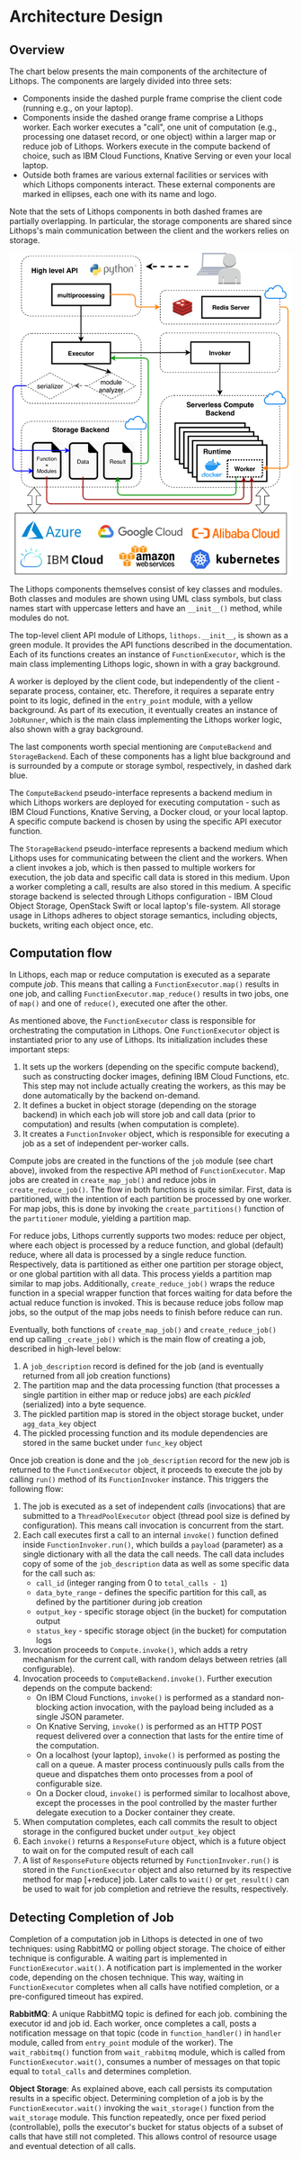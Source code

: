 # Architecture Design

## Overview
The chart below presents the main components of the architecture of Lithops. The components are largely divided into three sets: 
* Components inside the dashed purple frame comprise the client code (running e.g., on your laptop). 
* Components inside the dashed orange frame comprise a Lithops worker. Each worker executes a "call", one unit of computation (e.g., processing one dataset record, or one object) within a larger map or reduce job of Lithops. Workers execute in the compute backend of choice, such as IBM Cloud Functions, Knative Serving or even your local laptop. 
* Outside both frames are various external facilities or services with which Lithops components interact. These external components are marked in ellipses, each one with its name and logo.

Note that the sets of Lithops components in both dashed frames are partially overlapping. In particular, the storage components are shared since Lithops's main communication between the client and the workers relies on storage.

![Lithops Architecture](images/lithops-architecture.png "Lithops Architecture v1.0")

The Lithops components themselves consist of key classes and modules. Both classes and modules are shown using UML class symbols, but class names start with uppercase letters and have an `__init__()` method, while modules do not.

The top-level client API module of Lithops, `lithops.__init__`, is shown as a green module. It provides the API functions described in the documentation. Each of its functions creates an instance of `FunctionExecutor`, which is the main class implementing Lithops logic, shown in with a gray background.

A worker is deployed by the client code, but independently of the client - separate process, container, etc. Therefore, it requires a separate entry point to its logic, defined in the `entry_point` module, with a yellow background. As part of its execution, it eventually creates an instance of `JobRunner`, which is the main class implementing the Lithops worker logic, also shown with a gray background.

The last components worth special mentioning are `ComputeBackend` and `StorageBackend`. Each of these components has a light blue background and is surrounded by a compute or storage symbol, respectively, in dashed dark blue. 

The `ComputeBackend` pseudo-interface represents a backend medium in which Lithops workers are deployed for executing computation - such as IBM Cloud Functions, Knative Serving, a Docker cloud, or your local laptop. A specific compute backend is chosen by using the specific API executor function.  

The `StorageBackend` pseudo-interface represents a backend medium which Lithops uses for communicating between the client and the workers. When a client invokes a job, which is then passed to multiple workers for execution, the job data and specific call data is stored in this medium. Upon a worker completing a call, results are also stored in this medium. A specific storage backend is selected through Lithops configuration - IBM Cloud Object Storage, OpenStack Swift or local laptop's file-system. All storage usage in Lithops adheres to object storage semantics, including objects, buckets, writing each object once, etc. 

## Computation flow
In Lithops, each map or reduce computation is executed as a separate compute _job_. This means that calling a `FunctionExecutor.map()` results in one job, and calling `FunctionExecutor.map_reduce()` results in two jobs, one of `map()` and one of `reduce()`, executed one after the other.

As mentioned above, the `FunctionExecutor` class is responsible for orchestrating the computation in Lithops. One `FunctionExecutor` object is instantiated prior to any use of Lithops. Its initialization includes these important steps:
1. It sets up the workers (depending on the specific compute backend), such as constructing docker images, defining IBM Cloud Functions, etc. This step may not include actually creating the workers, as this may be done automatically by the backend on-demand.
2. It defines a bucket in object storage (depending on the storage backend) in which each job will store job and call data (prior to computation) and results (when computation is complete). 
3. It creates a `FunctionInvoker` object, which is responsible for executing a job as a set of independent per-worker calls.

Compute jobs are created in the functions of the `job` module (see chart above), invoked from the respective API method of `FunctionExecutor`. Map jobs are created in `create_map_job()` and reduce jobs in `create_reduce_job()`. The flow in both functions is quite similar. First, data is partitioned, with the intention of each partition be processed by one worker. For map jobs, this is done by invoking the `create_partitions()` function of the `partitioner` module, yielding a partition map.

For reduce jobs, Lithops currently supports two modes: reduce per object, where each object is processed by a reduce function,  and global (default) reduce, where all data is processed by a single reduce function. Respectively, data is partitioned as either one partition per storage object, or one global partition with all data. This process yields a partition map similar to map jobs. Additionally, `create_reduce_job()` wraps the reduce function in a special wrapper function that forces waiting for data before the actual reduce function is invoked. This is because reduce jobs follow map jobs, so the output of the map jobs needs to finish before reduce can run.

Eventually, both functions of `create_map_job()` and `create_reduce_job()` end up calling `_create_job()` which is the main flow of creating a job, described in high-level below:
1. A `job_description` record is defined for the job (and is eventually returned from all job creation functions)
2. The partition map and the data processing function (that processes a single partition in either map or reduce jobs) are each _pickled_ (serialized) into a byte sequence. 
3. The pickled partition map is stored in the object storage bucket, under `agg_data_key` object
4. The pickled processing function and its module dependencies are stored in the same bucket under `func_key` object

Once job creation is done and the `job_description` record for the new job is returned to the `FunctionExecutor` object, it proceeds to execute the job by calling `run()` method of its `FunctionInvoker` instance. This triggers the following flow:
1. The job is executed as a set of independent _calls_ (invocations) that are submitted to a `ThreadPoolExecutor` object (thread pool size is defined by configuration). This means call invocation is concurrent from the start.
2. Each call executes first a call to an internal `invoke()` function defined inside `FunctionInvoker.run()`, which builds a `payload` (parameter) as a single dictionary with all the data the call needs. The call data includes copy of some of the `job_description` data as well as some specific data for the call such as:
    * `call_id` (integer ranging from 0 to `total_calls - 1`)
    * `data_byte_range` - defines the specific partition for this call, as defined by the partitioner during job creation
    * `output_key` - specific storage object (in the bucket) for computation output
    * `status_key` - specific storage object (in the bucket) for computation logs
3. Invocation proceeds to `Compute.invoke()`, which adds a retry mechanism for the current call, with random delays between retries (all configurable).
4. Invocation proceeds to `ComputeBackend.invoke()`. Further execution depends on the compute backend:
    * On IBM Cloud Functions, `invoke()` is performed as a standard non-blocking action invocation, with the payload being included as a single JSON parameter. 
    * On Knative Serving, `invoke()` is performed as an HTTP POST request delivered over a connection that lasts for the entire time of the computation. 
    * On a localhost (your laptop), `invoke()` is performed as posting the call on a queue. A master process continuously pulls calls from the queue and dispatches them onto processes from a pool of configurable size.
    * On a Docker cloud, `invoke()` is performed similar to localhost above, except the processes in the pool controlled by the master further delegate execution to a Docker container they create. 
5. When computation completes, each call commits the result to object storage in the configured bucket under `output_key` object
6. Each `invoke()` returns a `ResponseFuture` object, which is a future object to wait on for the computed result of each call
7. A list of `ResponseFuture` objects returned by `FunctionInvoker.run()` is stored in the `FunctionExecutor` object and also returned by its respective method for map [+reduce] job. Later calls to `wait()` or `get_result()` can be used to wait for job completion and retrieve the results, respectively.   

## Detecting Completion of Job
Completion of a computation job in Lithops is detected in one of two techniques: using RabbitMQ or polling object storage. The choice of either technique is configurable. A waiting part is implemented in `FunctionExecutor.wait()`. A notification part is implemented in the worker code, depending on the chosen technique. This way, waiting in `FunctionExecutor` completes when all calls have notified completion, or a pre-configured timeout has expired.

**RabbitMQ**: A unique RabbitMQ topic is defined for each job. combining the executor id and job id. Each worker, once completes a call, posts a notification message on that topic (code in `function_handler()` in `handler` module, called from `entry_point` module of the worker). The `wait_rabbitmq()` function from `wait_rabbitmq` module, which is called from `FunctionExecutor.wait()`, consumes a number of messages on that topic equal to `total_calls` and determines completion.

**Object Storage**: As explained above, each call persists its computation results in a specific object. Determining completion of a job is by the `FunctionExecutor.wait()` invoking the `wait_storage()` function from the `wait_storage` module. This function repeatedly, once per fixed period (controllable), polls the executor's bucket for status objects of a subset of calls that have still not completed. This allows control of resource usage and eventual detection of all calls.
